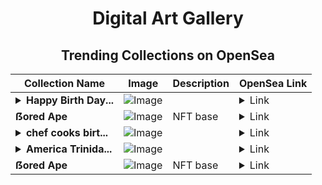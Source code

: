 <div align="center">

# Digital Art Gallery

## Trending Collections on OpenSea

| Collection Name                       | Image                                                                                     | Description                       | OpenSea Link                                                                                          |
|---------------------------------------|-------------------------------------------------------------------------------------------|-----------------------------------|--------------------------------------------------------------------------------------------------------|
| **<details><summary>Happy Birth Day...</summary>Happy Birth Day Trust Wallet</details>** | ![Image](https://i.seadn.io/s/raw/files/573c917181edbfcd35e89a06ac916955.png?w=500&auto=format?w=200&auto=format) |  | <details><summary>Link</summary>[Happy Birth Day Trust Wallet](https://opensea.io/collection/happy-birth-day-trust-wallet-12)</details> |
| **ẞored Ape** | ![Image](https://i.seadn.io/s/raw/files/e2fd43fa9ac26345a4683ded78c20de5.gif?w=500&auto=format?w=200&auto=format) | NFT base  | <details><summary>Link</summary>[ẞored Ape](https://opensea.io/collection/ssored-ape-58)</details> |
| **<details><summary>chef cooks birt...</summary>chef cooks birthday cake</details>** | ![Image](https://i.seadn.io/s/raw/files/2a360ae4d472c9efc82d827f8d205d66.png?w=500&auto=format?w=200&auto=format) |  | <details><summary>Link</summary>[chef cooks birthday cake](https://opensea.io/collection/chef-cooks-birthday-cake)</details> |
| **<details><summary>America Trinida...</summary>America Trinidad</details>** | ![Image](https://i.seadn.io/s/raw/files/f252cc030112f384036b51cfa3174072.jpg?w=500&auto=format?w=200&auto=format) |  | <details><summary>Link</summary>[America Trinidad](https://opensea.io/collection/america-trinidad)</details> |
| **ẞored Ape** | ![Image](https://i.seadn.io/s/raw/files/bf5fceae938f920f9de56672ea9e7221.jpg?w=500&auto=format?w=200&auto=format) | NFT base  | <details><summary>Link</summary>[ẞored Ape](https://opensea.io/collection/ssored-ape-57)</details> |

</div>